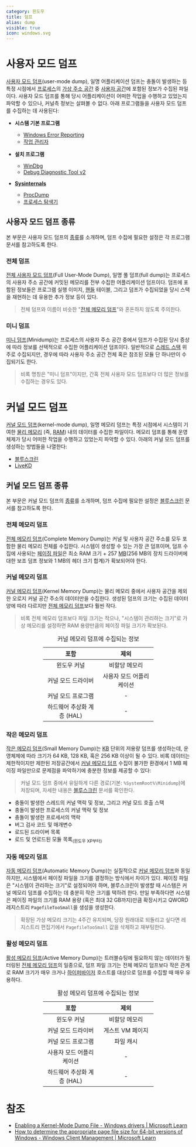 ```yaml
---
category: 윈도우
title: 덤프
alias: dump
visible: true
icon: windows.svg
---
```

# 사용자 모드 덤프
[사용자 모드 덤프](https://learn.microsoft.com/en-us/windows-hardware/drivers/debugger/user-mode-dump-files)(user-mode dump), 일명 어플리케이션 덤프는 충돌이 발생하는 등 특정 시점에서 [프로세스](ko.Process.md)의 [가상 주소 공간](ko.Process.md#가상-주소-공간) 중 [사용자 공간](ko.Processor.md#보호-링)에 포함된 정보가 수집된 파일이다. 사용자 모드 덤프를 통해 당시 어플리케이션이 어떠한 작업을 수행하고 있었는지 파악할 수 있으나, 커널측 정보는 살펴볼 수 없다. 아래 프로그램들을 사용자 모드 덤프를 수집하는 데 사용된다:

<ul><li><dl><b>시스템 기본 프로그램</b><ul><li><a href="ko.WER.md">Windows Error Reporting</a></li><li><a href="https://ko.wikipedia.org/wiki/작업_관리자">작업 관리자</a></li></ul></dl></li>
<li><dl><b>설치 프로그램</b><ul><li><a href="ko.WinDbg.md">WinDbg</a></li><li><a href="https://www.microsoft.com/en-us/download/details.aspx?id=103453">Debug Diagnostic Tool v2</a></li></ul></dl></li>
<li><dl><b><a href="ko.Sysinternals.md">Sysinternals</a></b><ul><li><a href="ko.ProcDump.md">ProcDump</a></li><li><a href="ko.Process_Monitor.md">프로세스 탐색기</a></li></ul></dl></li></ul>

## 사용자 모드 덤프 종류
본 부문은 사용자 모드 덤프의 [종류](https://learn.microsoft.com/en-us/windows-hardware/drivers/debugger/user-mode-dump-files)를 소개하며, 덤프 수집에 필요한 설정은 각 프로그램 문서를 참고하도록 한다.

### 전체 덤프
[전체 사용자 모드 덤프](https://learn.microsoft.com/en-us/windows-hardware/drivers/debugger/user-mode-dump-files#full)(Full User-Mode Dump), 일명 풀 덤프(full dump)는 프로세스의 사용자 주소 공간에 커밋된 메모리를 전부 수집한 어플리케이션 덤프이다. 덤프에 포함된 정보들은 프로그램 실행 이미지, [핸들](ko.Process.md#핸들) 테이블, 그리고 덤프가 수집되었을 당시 스택을 재현하는 데 유용한 추가 정보 등이 있다.

> 전체 덤프와 이름이 비슷한 "[전체 메모리 덤프](#전체-메모리-덤프)"와 혼돈하지 않도록 주의한다.

### 미니 덤프
[미니 덤프](https://learn.microsoft.com/en-us/windows-hardware/drivers/debugger/user-mode-dump-files#minidumps)(Minidump)는 프로세스의 사용자 주소 공간 중에서 덤프가 수집된 당시 증상에 따라 정보를 선택적으로 수집한 어플리케이션 덤프이다. 일반적으로 [스레드 스택](ko.Process.md#스레드) 위주로 수집되지만, 경우에 따라 사용자 주소 공간 전체 혹은 참조된 모듈 단 하나만이 수집되기도 한다.

> 비록 명칭은 "미니 덤프"이지만, 간혹 전체 사용자 모드 덤프보다 더 많은 정보를 수집하는 경우도 있다.

# 커널 모드 덤프
[커널 모드 덤프](https://learn.microsoft.com/en-us/windows-hardware/drivers/debugger/kernel-mode-dump-files)(kernel-mode dump), 일명 메모리 덤프는 특정 시점에서 시스템이 기여한 [물리 메모리](https://en.wikipedia.org/wiki/Computer_memory) (즉, [RAM](https://en.wikipedia.org/wiki/Random-access_memory)) 내의 데이터를 수집한 파일이다. 메모리 덤프를 통해 운영체제가 당시 어떠한 작업을 수행하고 있었는지 파악할 수 있다. 아래의 커널 모드 덤프를 생성하는 방법들을 나열한다:

* [블루스크린](ko.BSOD.md)
* [LiveKD](ko.LiveKD.md)

## 커널 모드 덤프 종류
본 부문은 커널 모드 덤프의 [종류](https://learn.microsoft.com/en-us/windows-hardware/drivers/debugger/varieties-of-kernel-mode-dump-files)를 소개하며, 덤프 수집에 필요한 설정은 [블루스크린](ko.BSOD.md) 문서를 참고하도록 한다.

### 전체 메모리 덤프
[전체 메모리 덤프](https://learn.microsoft.com/en-us/windows-hardware/drivers/debugger/complete-memory-dump)(Complete Memory Dump)는 커널 및 사용자 공간 주소를 모두 포함한 물리 메모리 전체를 수집한다. 시스템이 생성할 수 있는 가장 큰 덤프이며, 덤프 수집에 사용되는 [페이징 파일](ko.BSOD.md#가상-메모리)은 최소 RAM 크기 + 257 [MB](https://ko.wikipedia.org/wiki/메가바이트)(256 MB의 장치 드라이버에 대한 보조 덤프 정보와 1 MB의 헤더 크기 합계)가 확보되어야 한다.

### 커널 메모리 덤프
[커널 메모리 덤프](https://learn.microsoft.com/en-us/windows-hardware/drivers/debugger/kernel-memory-dump)(Kernel Memory Dump)는 물리 메모리 중에서 사용자 공간을 제외한 오로지 커널 공간 주소의 데이터만을 수집한다. 생성된 덤프의 크기는 수집된 데이터 양에 따라 다르지만 [전체 메모리 덤프](#전체-메모리-덤프)보다 훨씬 작다.

> 비록 전체 메모리 덤프보다 파일 크기는 작으나, "시스템이 관리하는 크기"로 가상 메모리를 설정하면 RAM 용량만큼의 페이징 파일 크기가 확보된다.

<table style="table-layout: fixed; width: 60%; margin: auto;">
<caption style="caption-side: top;">커널 메모리 덤프에 수집되는 정보</caption>
<colgroup><col style="width: 50%;"/><col style="width: 50%;"/></colgroup>
<thead><tr><th style="text-align: center;">포함</th><th style="text-align: center;">제외</th></tr></thead>
<tbody style="text-align: center;">
<tr><td>윈도우 커널</td><td>비할당 메모리</td></tr>
<tr><td>커널 모드 드라이버</td><td>사용자 모드 어플리케이션</td></tr>
<tr><td>커널 모드 프로그램</td><td>-</td></tr>
<tr><td>하드웨어 추상화 계층 (HAL)</td><td>-</td></tr>
</tbody>
</table>

### 작은 메모리 덤프
[작은 메모리 덤프](https://learn.microsoft.com/en-us/windows-hardware/drivers/debugger/small-memory-dump)(Small Memory Dump)는 [KB](https://ko.wikipedia.org/wiki/킬로바이트) 단위의 저용량 덤프를 생성하는데, 운영체제에 따라 크기가 64 KB, 128 KB, 혹은 256 KB 이상이 될 수 있다. 비록 데이터는 제한적이지만 제한된 저장공간에서 [커널 메모리 덤프](#커널-메모리-덤프) 수집이 불가한 환경에서 1 MB 페이징 파일만으로 문제점을 파악하기에 충분한 정보를 제공할 수 있다:

> 커널 모드 덤프 중에서 유일하게 다른 경로(기본: `%SystemRoot%\Minidump`)에 저장되며, 자세한 내용은 [블루스크린](ko.BSOD.md#crashcontrol-작은-메모리-덤프) 문서를 확인한다.

* 충돌이 발생한 스레드의 커널 맥락 및 정보, 그리고 커널 모드 호출 스택
* 충돌이 발생한 프로세스의 커널 맥락 및 정보
* 충돌이 발생한 프로세서의 맥락
* 버그 검사 코드 및 매개변수
* 로드된 드라이버 목록
* 로드 및 언로드된 모듈 목록<sub>(윈도우 XP부터)</sub>

### 자동 메모리 덤프
[자동 메모리 덤프](https://learn.microsoft.com/en-us/windows-hardware/drivers/debugger/automatic-memory-dump)(Automatic Memory Dump)는 실질적으로 [커널 메모리 덤프](#커널-메모리-덤프)와 동일하지만, 시스템에서 페이징 파일을 크기를 결정하는 방식에서 차이가 있다. 페이징 파일은 "시스템이 관리하는 크기"로 설정되어야 하며, 블루스크린이 발생할 때 시스템은 커널 메모리 덤프를 수집하는 데 충분히 작은 크기를 택하려 한다. 만일 부족하다면 시스템은 페이징 파일의 크기를 RAM 용량 (혹은 최대 32 GB까지)만큼 확장시키고 QWORD 레지스트리 `PagefileTooSmall`을 생성을 생성한다.

> 확장된 가상 메모리 크기는 4주간 유지되며, 당장 원래대로 되돌리고 싶다면 레지스트리 편집기에서 `PagefileTooSmall` 값을 삭제하고 재부팅한다.

### 활성 메모리 덤프
[활성 메모리 덤프](https://learn.microsoft.com/en-us/windows-hardware/drivers/debugger/active-memory-dump)(Active Memory Dump)는 트러블슈팅에 필요하지 않는 데이터가 필터링된 [전체 메모리 덤프](#전체-메모리-덤프)의 일종으로, 덤프 파일 크기는 전체 메모리 덤프보다 작은 관계로 RAM 크기가 매우 크거나 [하이퍼바이저](https://ko.wikipedia.org/wiki/하이퍼바이저) 호스트를 대상으로 덤프를 수집할 때 매우 유용하다.

<table style="table-layout: fixed; width: 60%; margin: auto;">
<caption style="caption-side: top;">활성 메모리 덤프에 수집되는 정보</caption>
<colgroup><col style="width: 50%;"/><col style="width: 50%;"/></colgroup>
<thead><tr><th style="text-align: center;">포함</th><th style="text-align: center;">제외</th></tr></thead>
<tbody style="text-align: center;">
<tr><td>윈도우 커널</td><td>비할당 메모리</td></tr>
<tr><td>커널 모드 드라이버</td><td>게스트 VM 페이지</td></tr>
<tr><td>커널 모드 프로그램</td><td>파일 캐시</td></tr>
<tr><td>사용자 모드 어플리케이션</td><td>-</td></tr>
<tr><td>하드웨어 추상화 계층 (HAL)</td><td>-</td></tr>
</tbody>
</table>

# 참조
* [Enabling a Kernel-Mode Dump File - Windows drivers &#124; Microsoft Learn](https://learn.microsoft.com/en-us/windows-hardware/drivers/debugger/enabling-a-kernel-mode-dump-file)
* [How to determine the appropriate page file size for 64-bit versions of Windows - Windows Client Management &#124; Microsoft Learn](https://learn.microsoft.com/en-us/windows/client-management/determine-appropriate-page-file-size)
